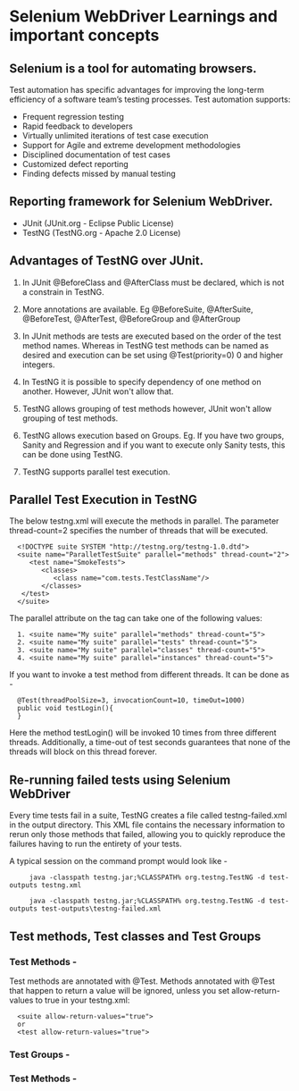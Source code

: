 # Selenium WebDriver Learnings and important concepts
## Selenium is a tool for automating browsers. 

Test automation has specific advantages for improving the long-term efficiency of a software team’s testing processes. Test automation supports:

- Frequent regression testing
- Rapid feedback to developers
- Virtually unlimited iterations of test case execution
- Support for Agile and extreme development methodologies
- Disciplined documentation of test cases
- Customized defect reporting
- Finding defects missed by manual testing

## Reporting framework for Selenium WebDriver. 
- JUnit (JUnit.org - Eclipse Public License)
- TestNG (TestNG.org - Apache 2.0 License) 

## Advantages of TestNG over JUnit. 
   1. In JUnit @BeforeClass and @AfterClass must be declared, which is not a constrain in TestNG. 
    
   2. More annotations are available. Eg @BeforeSuite, @AfterSuite, @BeforeTest, @AfterTest, @BeforeGroup and @AfterGroup
   
   3. In JUnit methods are tests are executed based on the order of the test method names. Whereas in TestNG test methods can be named as    desired and execution can be set using @Test(priority=0) 0 and higher integers. 
   
   4. In TestNG it is possible to specify dependency of one method on another. However, JUnit won't allow that. 
   
   5. TestNG allows grouping of test methods however, JUnit won't allow grouping of test methods. 
   
   6. TestNG allows execution based on Groups. Eg. If you have two groups, Sanity and Regression and if you want to execute only Sanity      tests, this can be done using TestNG. 
   
   7. TestNG supports parallel test execution.

## Parallel Test Execution in TestNG 

The below testng.xml will execute the methods in parallel. The parameter thread-count=2 specifies the number of threads that will be executed. 

      <!DOCTYPE suite SYSTEM "http://testng.org/testng-1.0.dtd">
      <suite name="ParalletTestSuite" parallel="methods" thread-count="2">
         <test name="SmokeTests">
            <classes>
               <class name="com.tests.TestClassName"/>
            </classes>
       </test>
      </suite>

The parallel attribute on the <suite> tag can take one of the following values: 

      1. <suite name="My suite" parallel="methods" thread-count="5">
      2. <suite name="My suite" parallel="tests" thread-count="5">
      3. <suite name="My suite" parallel="classes" thread-count="5">
      4. <suite name="My suite" parallel="instances" thread-count="5">
      
 If you want to invoke a test method from different threads. It can be done as - 
   
      @Test(threadPoolSize=3, invocationCount=10, timeOut=1000)
      public void testLogin(){
      }

Here the method testLogin() will be invoked 10 times from three different threads. Additionally, a time-out of test seconds guarantees that none of the threads will block on this thread forever. 

## Re-running failed tests using Selenium WebDriver 

Every time tests fail in a suite, TestNG creates a file called testng-failed.xml in the output directory. This XML file contains the necessary information to rerun only those methods that failed, allowing you to quickly reproduce the failures having to run the entirety of your tests. 

A typical session on the command prompt would look like -

         java -classpath testng.jar;%CLASSPATH% org.testng.TestNG -d test-outputs testng.xml
         
         java -classpath testng.jar;%CLASSPATH% org.testng.TestNG -d test-outputs test-outputs\testng-failed.xml
         
## Test methods, Test classes and Test Groups

### Test Methods - 
Test methods are annotated with @Test. Methods annotated with @Test that happen to return a value will be ignored, unless you set allow-return-values to true in your testng.xml:
      
      <suite allow-return-values="true">
      or
      <test allow-return-values="true">

### Test Groups - 
         
### Test Methods - 



